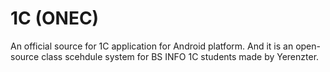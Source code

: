 # 1C (ONEC)
An official source for 1C application for Android platform. And it is an open-source class scehdule system for BS INFO 1C students made by Yerenzter.
